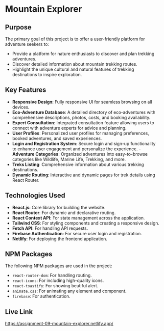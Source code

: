 # Mountain Explorer

## Purpose
The primary goal of this project is to offer a user-friendly platform for adventure seekers to:  
- Provide a platform for nature enthusiasts to discover and plan trekking adventures.
- Discover detailed information about mountain trekking routes.
- Highlight the unique cultural and natural features of trekking destinations to inspire exploration.

## Key Features 
- **Responsive Design**: Fully responsive UI for seamless browsing on all devices.   
- **Eco-Adventure Database**: A detailed directory of eco-adventures with comprehensive descriptions, photos, costs, and booking availability.
- **Expert Consultation**: Integrated consultation feature allowing users to connect with adventure experts for advice and planning.
- **User Profiles**: Personalized user profiles for managing preferences, booked adventures, and saved experiences.
- **Login and Registration System**: Secure login and sign-up functionality to enhance user engagement and personalize the experience.
-**Adventure Categories**: Organized adventures into easy-to-browse categories like Wildlife, Marine Life, Trekking, and more.
- **Treks Listing**: Comprehensive information about various trekking destinations.  
- **Dynamic Routing**: Interactive and dynamic pages for trek details using React Router. 

## Technologies Used 
- **React.js**: Core library for building the website.  
- **React Router**: For dynamic and declarative routing.
- **React Context API**: For state management across the application. 
- **Tailwind CSS**: For styling components and creating a responsive design.
- **Fetch API**: For handling API requests. 
- **Firebase Authentication**: For secure user login and registration.
- **Netlify**: For deploying the frontend application.

## NPM Packages 
The following NPM packages are used in the project:  
- `react-router-dom`: For handling routing.  
- `react-icons`: For including high-quality icons.  
- `react-toastify`: For showing beutiful alert.
- `animate.css`: For animating any element and component.
- `firebase`: For authentication.

## Live Link
https://assignment-09-mountain-explorer.netlify.app/